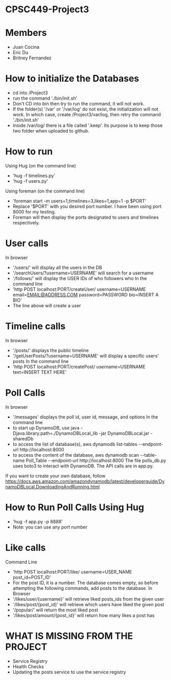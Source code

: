 # CPSC449-Project3

# Members
- Juan Cocina
- Eric Du
- Britney Fernandez

# How to initialize the Databases
- cd into /Project3
- run the command './bin/init.sh'
- Don't CD into bin then try to run the command, it will not work.
- If the folder(s) '/var' or '/var/log' do not exist, the initialization will not work.
In which case, create /Project3/var/log, then retry the command './bin/init.sh'
- Inside /var/log/ there is a file called '.keep'. Its purpose is to keep those two folder when uploaded to github.

# How to run
Using Hug (on the command line)
- 'hug -f timelines.py'
- 'hug -f users.py'

Using foreman (on the command line)
- 'foreman start -m users=1,timelines=3,likes=1,app=1 -p $PORT'
- Replace '$PORT' with you desired port number. I have been using port 8000 for my testing.
- Foreman will then display the ports designated to users and timelines respectively.

# User calls
In browser 
- '/users/' will display all the users in the DB
- '/searchUsers/?username=USERNAME' will search for a username
- '/follows/' will display the USER IDs of who followers who
In the command line
- 'http POST localhost:PORT/createUser/ username=USERNAME email=EMAIL@ADDRESS.COM password=PASSWORD bio=INSERT A BIO'
- The line above will create a user

# Timeline calls
In browser
- '/posts/' displays the public timeline
- '/getUserPosts/?username=USERNAME' will display a specific users' posts
In the command line
- 'http POST localhost:PORT/createPost/ username=USERNAME text=INSERT TEXT HERE'

# Poll Calls
In browser
- '/messages' displays the poll id, user id, message, and options 
In the command line
- to start up DynamoDB, use java -Djava.library.path=./DynamoDBLocal_lib -jar DynamoDBLocal.jar -sharedDb
- to access the list of database(s), aws dynamodb list-tables --endpoint-url http://localhost:8000
- to access the content of the database, aws dynamodb scan --table-name Poll_Table --endpoint-url http://localhost:8000
The file polls_db.py uses boto3 to interact with DynamoDB. The API calls are in app.py. 

If you want to create your own database, follow https://docs.aws.amazon.com/amazondynamodb/latest/developerguide/DynamoDBLocal.DownloadingAndRunning.html 

# How to Run Poll Calls Using Hug
- 'hug -f app.py -p 8888'
- Note: you can use any port number

# Like calls
Command Line
- 'http POST localhost:PORT/like/ username=USER_NAME post_id=POST_ID'
- For the post ID, it is a number. The database comes empty, so before attempting the following commands, add posts to the database.
In Browser
- '/likes/user/{username}' will retrieve liked posts_ids from the given user
- '/likes/post/{post_id}' will retrieve which users have liked the given post
- '/popular/' will return the most liked post
- '/likes/post/amount/{post_id}' will return how many likes a post has

# WHAT IS MISSING FROM THE PROJECT
- Service Registry
- Health Checks 
- Updating the posts service to use the service registry


